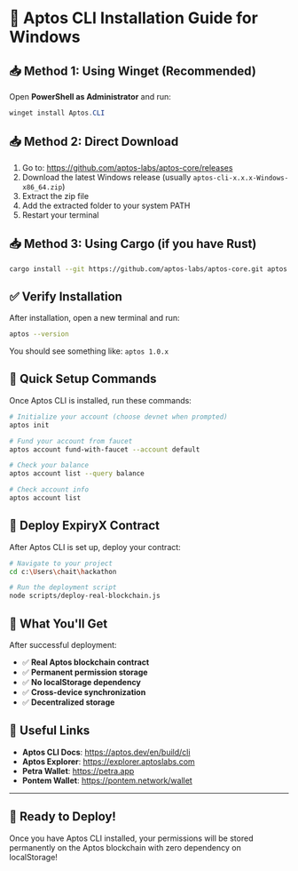 # 🚀 Aptos CLI Installation Guide for Windows

## 📥 **Method 1: Using Winget (Recommended)**

Open **PowerShell as Administrator** and run:

```powershell
winget install Aptos.CLI
```

## 📥 **Method 2: Direct Download**

1. Go to: https://github.com/aptos-labs/aptos-core/releases
2. Download the latest Windows release (usually `aptos-cli-x.x.x-Windows-x86_64.zip`)
3. Extract the zip file
4. Add the extracted folder to your system PATH
5. Restart your terminal

## 📥 **Method 3: Using Cargo (if you have Rust)**

```bash
cargo install --git https://github.com/aptos-labs/aptos-core.git aptos --branch devnet
```

## ✅ **Verify Installation**

After installation, open a new terminal and run:

```bash
aptos --version
```

You should see something like: `aptos 1.0.x`

## 🔧 **Quick Setup Commands**

Once Aptos CLI is installed, run these commands:

```bash
# Initialize your account (choose devnet when prompted)
aptos init

# Fund your account from faucet
aptos account fund-with-faucet --account default

# Check your balance
aptos account list --query balance

# Check account info
aptos account list
```

## 🚀 **Deploy ExpiryX Contract**

After Aptos CLI is set up, deploy your contract:

```bash
# Navigate to your project
cd c:\Users\chait\hackathon

# Run the deployment script
node scripts/deploy-real-blockchain.js
```

## 🎯 **What You'll Get**

After successful deployment:

- ✅ **Real Aptos blockchain contract**
- ✅ **Permanent permission storage**
- ✅ **No localStorage dependency**
- ✅ **Cross-device synchronization**
- ✅ **Decentralized storage**

## 🔗 **Useful Links**

- **Aptos CLI Docs**: https://aptos.dev/en/build/cli
- **Aptos Explorer**: https://explorer.aptoslabs.com
- **Petra Wallet**: https://petra.app
- **Pontem Wallet**: https://pontem.network/wallet

---

## 🎉 **Ready to Deploy!**

Once you have Aptos CLI installed, your permissions will be stored permanently on the Aptos blockchain with zero dependency on localStorage!
